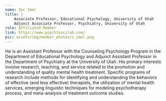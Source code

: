 ```yaml
---
name: Zac Imel
title: |
    Associate Professor, Educational Psychology, University of Utah
    Adjunct Associate Professor, Psychiatry, University of Utah
role: Affiliated Member
link: https://www.psychtxscilab.com/
pic: assets/img/member_photos/z_imel.png
---
```


He is an Assistant Professor with the Counseling Psychology Program in the Department of Educational Psychology and Adjunct Assistant Professor in the Department of Psychiatry at the University of Utah. His primary interests involve research, teaching, and service related to the promotion and understanding of quality mental health treatment. Specific programs of research include methods for identifying and understanding the behaviors of effective (and less effective) therapists, the utilization of mental health services, emerging linguistic techniques for modeling psychotherapy process, and meta-analysis of treatment outcome studies.
